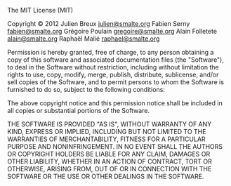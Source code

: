 The MIT License (MIT)

Copyright © 2012
Julien Breux <julien@smalte.org>
Fabien Serny <fabien@smalte.org>
Grégoire Poulain <gregoire@smalte.org>
Alain Folletete <alain@smalte.org>
Raphaël Malié <raphael@smalte.org>

Permission is hereby granted, free of charge, to any person obtaining a copy of this software and associated documentation files (the "Software"), to deal in the Software without restriction, including without limitation the rights to use, copy, modify, merge, publish, distribute, sublicense, and/or sell copies of the Software, and to permit persons to whom the Software is furnished to do so, subject to the following conditions:

The above copyright notice and this permission notice shall be included in all copies or substantial portions of the Software.

THE SOFTWARE IS PROVIDED "AS IS", WITHOUT WARRANTY OF ANY KIND, EXPRESS OR IMPLIED, INCLUDING BUT NOT LIMITED TO THE WARRANTIES OF MERCHANTABILITY, FITNESS FOR A PARTICULAR PURPOSE AND NONINFRINGEMENT. IN NO EVENT SHALL THE AUTHORS OR COPYRIGHT HOLDERS BE LIABLE FOR ANY CLAIM, DAMAGES OR OTHER LIABILITY, WHETHER IN AN ACTION OF CONTRACT, TORT OR OTHERWISE, ARISING FROM, OUT OF OR IN CONNECTION WITH THE SOFTWARE OR THE USE OR OTHER DEALINGS IN THE SOFTWARE.
